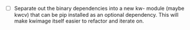 - [ ] Separate out the binary dependencies into a new kw- module (maybe kwcv)
  that can be pip installed as an optional dependency. This will make kwimage
  itself easier to refactor and iterate on.
